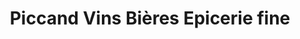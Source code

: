 ---
title: "Piccand Vins Bières Epicerie fine"
url: /domdidier/piccand-vins-bieres-epicerie-fine/
shop: Getränke
---